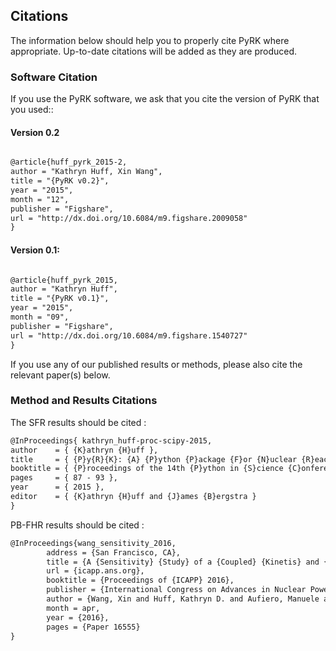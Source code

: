 ## Citations

The information below should help you to properly cite PyRK where appropriate.
Up-to-date citations will be added as they are produced. 

### Software Citation

If you use the PyRK software, we ask that you cite the version of PyRK that you 
used::


#### Version 0.2
```tex

@article{huff_pyrk_2015-2,
author = "Kathryn Huff, Xin Wang",
title = "{PyRK v0.2}",
year = "2015",
month = "12",
publisher = "Figshare",
url = "http://dx.doi.org/10.6084/m9.figshare.2009058"
}
```

#### Version 0.1:

```tex

@article{huff_pyrk_2015,
author = "Kathryn Huff",
title = "{PyRK v0.1}",
year = "2015",
month = "09",
publisher = "Figshare",
url = "http://dx.doi.org/10.6084/m9.figshare.1540727"
}
```
If you use any of our published results or methods, please also cite the
relevant paper(s) below.  


### Method and Results Citations
 
   The SFR results should be cited :

```tex
@InProceedings{ kathryn_huff-proc-scipy-2015,
author    = { {K}athryn {H}uff },
title     = { {P}y{R}{K}: {A} {P}ython {P}ackage {F}or {N}uclear {R}eactor {K}inetics },
booktitle = { {P}roceedings of the 14th {P}ython in {S}cience {C}onference },
pages     = { 87 - 93 },
year      = { 2015 },
editor    = { {K}athryn {H}uff and {J}ames {B}ergstra }
}
```

   PB-FHR results should be cited :

```tex
@InProceedings{wang_sensitivity_2016,
        address = {San Francisco, CA},
        title = {A {Sensitivity} {Study} of a {Coupled} {Kinetis} and {Thermal}-{Hydraulics} {Model} for {Fluoride}-{Salt}-{Cooled}, {High}-{Temperature} {Reactor} ({FHR}) {Transient} {Analysis}},
        url = {icapp.ans.org},
        booktitle = {Proceedings of {ICAPP} 2016},
        publisher = {International Congress on Advances in Nuclear Power Plants},
        author = {Wang, Xin and Huff, Kathryn D. and Aufiero, Manuele and Peterson, Per F. and Fratoni, Massimiliano},
        month = apr,
        year = {2016},
        pages = {Paper 16555}
}
```
